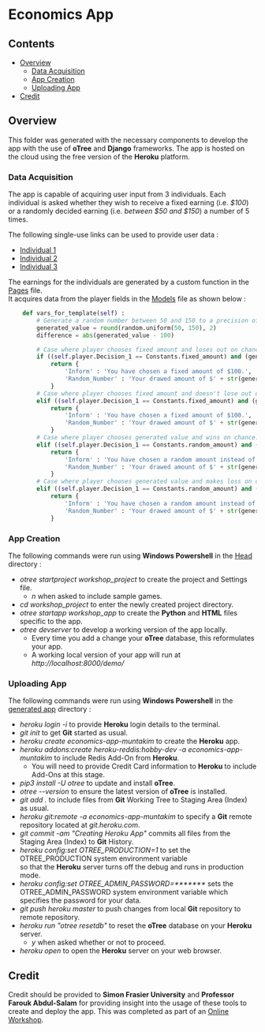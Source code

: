 # Economics App

## Contents
* [Overview](#Overview)
    * [Data Acquisition](#Data-Acquisition)
    * [App Creation](#App-Creation)
    * [Uploading App](#Uploading-App)
* [Credit](#Credit)

## Overview
This folder was generated with the necessary components to develop the app with the use of <b>oTree</b> and <b>Django</b> frameworks. The app is hosted on the cloud 
using the free version of the <b>Heroku</b> platform. 

### Data Acquisition
The app is capable of acquiring user input from 3 individuals. Each individual is asked whether they wish to receive a fixed earning (i.e. <i>$100</i>) or a randomly decided earning (i.e. <i>between $50 and $150</i>) a number of 5 times. 


The following single-use links can be used to provide user data :
<ul>
    <li><a href = "https://economics-app-muntakim.herokuapp.com/InitializeParticipant/m07xp3dy">Individual 1</a></li>    
    <li><a href = "https://economics-app-muntakim.herokuapp.com/InitializeParticipant/pcgo933w">Individual 2</a></li>
    <li><a href = "https://economics-app-muntakim.herokuapp.com/InitializeParticipant/nh267nn5">Individual 3</a></li>
</ul>

The earnings for the individuals are generated by a custom function in the <a href = "pages.py">Pages</a> file.</br>
It acquires data from the player fields in the <a href = "models.py">Models</a> file as shown below :

```python
    def vars_for_template(self) :
        # Generate a random number between 50 and 150 to a precision of 2 decimal points.
        generated_value = round(random.uniform(50, 150), 2)
        difference = abs(generated_value - 100)

        # Case where player chooses fixed amount and loses out on chance for generated value.
        if ((self.player.Decision_1 == Constants.fixed_amount) and (generated_value > 100)) :
            return {
                'Inform' : 'You have chosen a fixed amount of $100.',
                'Random_Number' : 'Your drawed amount of $' + str(generated_value) + ' would have been greater than the constant amount of $100 by $' + str(round(difference, 2)) + '.'
            }
        # Case where player chooses fixed amount and doesn't lose out on chance for generated value.
        elif ((self.player.Decision_1 == Constants.fixed_amount) and (generated_value < 100)) :
            return {
                'Inform' : 'You have chosen a fixed amount of $100.',
                'Random_Number' : 'Your drawed amount of $' + str(generated_value) + ' would have been less than the constant amount of $100 by $' + str(round(difference, 2)) + '.'
            }
        # Case where player chooses generated value and wins on chance.
        elif ((self.player.Decision_1 == Constants.random_amount) and (generated_value > 100)) :
            return {
                'Inform' : 'You have chosen a random amount instead of the constant amount of $100.',
                'Random_Number' : 'Your drawed amount of $' + str(generated_value) + ' is greater than the constant amount of $100 by $' + str(round(difference, 2)) + '.'                
            }
        # Case where player chooses generated value and makes loss on chance.
        elif ((self.player.Decision_1 == Constants.random_amount) and (generated_value < 100)) :
            return {
                'Inform' : 'You have chosen a random amount instead of the constant amount of $100.',
                'Random_Number' : 'Your drawed amount of $' + str(generated_value) + ' is less than the constant amount of $100 by $' + str(round(difference, 2)) + '.'                
            }
```

### App Creation
The following commands were run using <b>Windows Powershell</b> in the <a href = "https://github.com/Dipto9999/Data_Collection_App">Head</a> directory :
<ul>
    <li>
        <i>otree startproject workshop_project</i> to create the project and Settings file.
        <ul>
            <li><i>n</i> when asked to include sample games.</li>
        </ul>
    </li>
    <li><i>cd workshop_project</i> to enter the newly created project directory.</li>
    <li><i>otree startapp workshop_app</i> to create the <b>Python</b> and <b>HTML</b> files specific to the app.</li>
    <li>
        <i>otree devserver</i> to develop a working version of the app locally.
        <ul>
            <li>Every time you add a change your <b>oTree</b> database, this reformulates your app.</li>
            <li>A working local version of your app will run at <i>http://localhost:8000/demo/</i></li>
        </ul>
    </li>
</ul>

### Uploading App
The following commands were run using <b>Windows Powershell</b> in the 
<a href = "https://github.com/Dipto9999/Data_Collection_App/tree/master/workshop_project">generated app</a> directory :

<ul>
    <li><i>heroku login -i</i> to provide <b>Heroku</b> login details to the terminal.</li>
    <li><i>git init</i> to get <b>Git</b> started as usual.</li>
    <li><i>heroku create economics-app-muntakim</i> to create the <b>Heroku</b> app.</li>
    <li>
        <i>heroku addons:create heroku-reddis:hobby-dev -a economics-app-muntakim</i> to include Redis Add-On from <b>Heroku</b>.
        <ul>
            <li>You will need to provide Credit Card information to <b>Heroku</b> to include Add-Ons at this stage.</li>
        </ul>
    </li>
    <li><i>pip3 install -U otree</i> to update and install <b>oTree</b>.</li>
    <li><i>otree --version</i> to ensure the latest version of <b>oTree</b> is installed.</li>
    <li><i>git add .</i> to include files from <b>Git</b> Working Tree to Staging Area (Index) as usual.</li>
    <li><i>heroku git:remote -a economics-app-muntakim</i> to specify a <b>Git</b> remote repository located at <i>git.heroku.com</i>.</li>
    <li><i>git commit -am "Creating Heroku App"</i> commits all files from the Staging Area (Index) to <b>Git</b> History.</li>
    <li>
        <i>heroku config:set OTREE_PRODUCTION=1</i> to set the OTREE_PRODUCTION system environment variable</br>
           so that the <b>Heroku</b> server turns off the debug and runs in production mode.
    </li>
    <li><i>heroku config:set OTREE_ADMIN_PASSWORD=*******</i> sets the OTREE_ADMIN_PASSWORD system environment variable which specifies the password for your data.</li>
    <li><i>git push heroku master</i> to push changes from local <b>Git</b> repository to remote repository.</li>
    <li>
        <i>heroku run "otree resetdb"</i> to reset the <b>oTree</b> database on your <b>Heroku</b> server.
        <ul>
            <li><i>y</i> when asked whether or not to proceed.</li>
        </ul>
    </li>
    <li><i>heroku open</i> to open the <b>Heroku</b> server on your web browser.</li>
</ul>

## Credit
Credit should be provided to <b>Simon Frasier University</b> and <b>Professor Farouk Abdul-Salam</b> for providing
insight into the usage of these tools to create and deploy the app. This was completed as part of an 
<a href = "https://sites.google.com/view/farouk-abdul-salam/my-teaching-workshop/workshop?authuser=0">Online Workshop</a>.